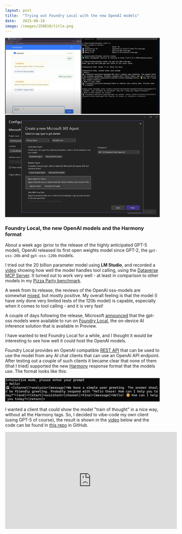 ```yaml
---
layout: post
title:  "Trying out Foundry Local with the new OpenAI models"
date:   2025-08-10
image: /images/250810/title.png
---
```

![title](/images/250810/title.png)
![alt text](image.png)
### Foundry Local, the new OpenAI models and the Harmony format

About a week ago (prior to the release of the highly anticipated GPT-5 model), OpenAI released its first open weights model since GPT-2, the `gpt-oss-20b` and `gpt-oss-120b` models.

I tried out the 20 billion parameter model using **LM Studio**, and recorded a [video](https://youtu.be/Gj388QWF1Kw?si=Py_Z-wMryXwcalOD) showing how well the model handles tool calling, using the [Dataverse MCP Server](https://learn.microsoft.com/en-us/power-apps/maker/data-platform/data-platform-mcp). It turned out to work very well - at least in comparison to other models in my [Pizza Party benchmark](https://nullpointer.se/dataverse/mcp/llm/2025/07/14/dataverse-llm-evaluation.html). 

A week from its release, the reviews of the OpenAI oss-models are somewhat [mixed](https://www.perplexity.ai/search/summarize-the-general-feedback-b_zgi73iRLOa5945YUiMPA), but mostly positive. My overall feeling is that the model (I have only done very limited tests of the 120b model) is capable, especially when it comes to tool calling - and it is very fast!

A couple of days following the release, Microsoft [announced](https://www.linkedin.com/posts/rajiraj_excited-to-share-that-the-brand-new-oss-activity-7358936015350194176-q_O3?utm_source=share&utm_medium=member_desktop&rcm=ACoAAACM8rsBEgQIrYgb4NZAbnxwfDRk_Tu5e3w) that the gpt-oss models were available to run on [Foundry Local](https://learn.microsoft.com/en-us/azure/ai-foundry/foundry-local/what-is-foundry-local), the on-device AI inference solution that is available in Preview.

I have wanted to test Foundry Local for a while, and I thought it would be interesting to see how well it could host the OpenAI models. 

Foundry Local provides en OpenAI compatible [REST API](https://learn.microsoft.com/en-us/azure/ai-foundry/foundry-local/reference/reference-rest) that can be used to use the model from any AI chat clients that can use an OpenAI API endpoint. After testing out a couple of such clients it became clear that none of them (that I tried) supported the new [Harmony](https://github.com/openai/harmony) response format that the models use. The format looks like this:

![alt text](/images/250810/harmony.png)

I wanted a client that could show the model "train of thought" in a nice way, without all the Harmony tags. So, I decided to vibe-code my own client (using GPT-5 of course), the result is shown in the [video](https://youtu.be/Drw7kUblmFM?si=mdc5yuMX5TrZJ7iY) below and the code can be found in [this repo](https://github.com/adner/OpenAI_Harmony) in GitHub.

<iframe width="560" height="315" src="https://www.youtube.com/embed/Drw7kUblmFM?si=q2DctuvCOtwVR31K" title="YouTube video player" frameborder="0" allow="accelerometer; autoplay; clipboard-write; encrypted-media; gyroscope; picture-in-picture; web-share" referrerpolicy="strict-origin-when-cross-origin" allowfullscreen></iframe>



